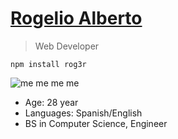 # [Rogelio Alberto](rogr.github.io)
> Web Developer

```
npm install rog3r
```

![me me me me](https://media.licdn.com/media/p/5/005/08a/154/33dbb54.jpg)



- Age: 28 year
- Languages: Spanish/English
- BS in Computer Science, Engineer
